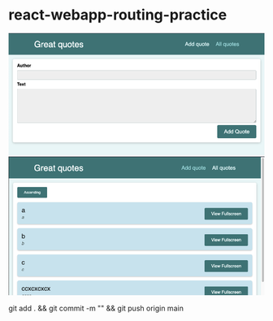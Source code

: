 # react-webapp-routing-practice

![app](src/assets/app-2021-06-11-at-141044.png)
![app](src/assets/app-2021-06-11-at-17.54.52.png)

git add . && git commit -m "" && git push origin main